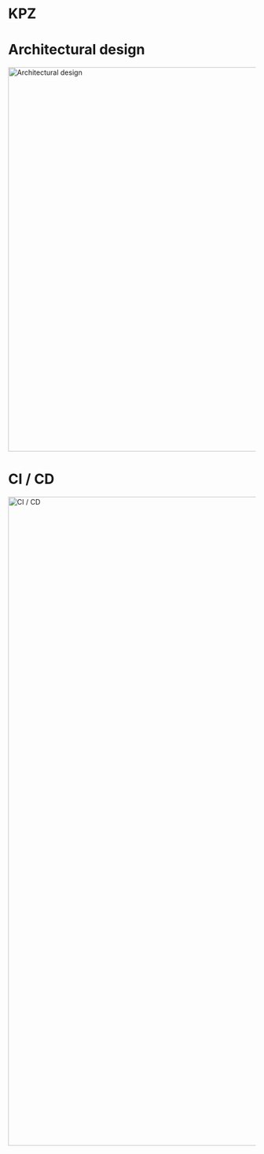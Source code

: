 # KPZ

<h1>Architectural design</h1>

<img width="781" alt="Architectural design" src="https://user-images.githubusercontent.com/32839416/233936119-83c05456-2281-4cda-bb29-d0dc1aa7f6c2.png">

<h1>CI / CD</h1>

<img width="1319" alt="CI / CD" src="https://user-images.githubusercontent.com/32839416/233936273-f14131b5-1ae3-4c20-b6c3-16e82cb338d2.png">
